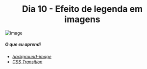 
<h1 align= "center">
 Dia 10 - Efeito de legenda em imagens <a name="id10"></a>
</h1>

 ![image](https://lh3.googleusercontent.com/pw/ACtC-3ec6RDjx_MMBt5dEA3V23VWCgA-helzLinnIrZh9tW3ct9HlK_qihILsZVaC80ahbwWVazNud7Z_EGOIT0Fk65Y3Xmp05ifp12HWyK_u4QTe5vOGeLScYFhxFhoOSqSyA7lxw87qs8Z6Rieaq90gQOv=w1605-h903-no?authuser=0)

 ##### O que eu aprendi

* *[background-image](https://www.w3schools.com/cssref/pr_background-image.asp)*
* *[CSS Transition](https://www.w3schools.com/css/css3_transitions.asp)*


